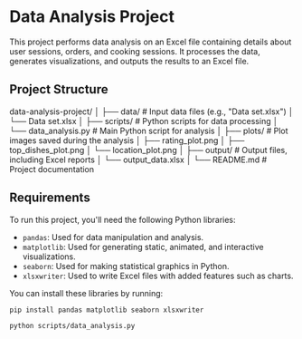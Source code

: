 # Data Analysis Project

This project performs data analysis on an Excel file containing details about user sessions, orders, and cooking sessions. It processes the data, generates visualizations, and outputs the results to an Excel file.

## Project Structure

data-analysis-project/ │ ├── data/ # Input data files (e.g., "Data set.xlsx") │ └── Data set.xlsx │ ├── scripts/ # Python scripts for data processing │ └── data_analysis.py # Main Python script for analysis │ ├── plots/ # Plot images saved during the analysis │ ├── rating_plot.png │ ├── top_dishes_plot.png │ └── location_plot.png │ ├── output/ # Output files, including Excel reports │ └── output_data.xlsx │ └── README.md # Project documentation

## Requirements

To run this project, you'll need the following Python libraries:

- `pandas`: Used for data manipulation and analysis.
- `matplotlib`: Used for generating static, animated, and interactive visualizations.
- `seaborn`: Used for making statistical graphics in Python.
- `xlsxwriter`: Used to write Excel files with added features such as charts.

You can install these libraries by running:

```bash
pip install pandas matplotlib seaborn xlsxwriter

python scripts/data_analysis.py
